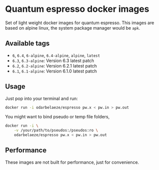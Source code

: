 # Quantum espresso docker images

Set of light weight docker images for quantum espresso. This images are based
on alpine linux, the system package manager would be `apk`.

## Available tags

- `6`, `6.4`, `6-alpine`, `6.4-alpine`, `alpine`, `latest`
- `6.3`, `6.3-alpine`: Version 6.3 latest patch
- `6.2`, `6.2-alpine`: Version 6.2.1 latest patch
- `6.1`, `6.1-alpine`: Version 6.1.0 latest patch

## Usage

Just pop into your terminal and run:

```bash
docker run -i odarbelaeze/espresso pw.x < pw.in > pw.out
```

You might want to bind pseudo or temp file folders,

```bash
docker run -i \
    -v /your/path/to/pseudos:/pseudos:ro \
    odarbelaeze/espresso pw.x < pw.in > pw.out
```

## Performance

These images are not built for performance, just for convenience.
